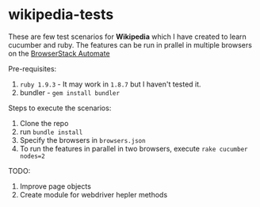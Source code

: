 wikipedia-tests
===============
These are few test scenarios for **Wikipedia** which I have created to learn cucumber and ruby. The features can be run in prallel in multiple browsers on the [BrowserStack Automate](http://www.browserstack.com/automate)  

Pre-requisites:
  1. `ruby 1.9.3` - It may work in `1.8.7` but I haven't tested it.
  2. bundler - `gem install bundler`

Steps to execute the scenarios:
  1. Clone the repo
  2. run `bundle install`
  3. Specify the browsers in `browsers.json`
  4. To run the features in parallel in two browsers, execute `rake cucumber nodes=2`

TODO:
  1. Improve page objects 
  2. Create module for webdriver hepler methods
